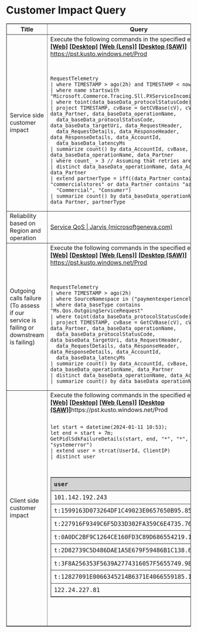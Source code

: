﻿# Customer Impact Query


<table border="1">
  <tr>
    <th>Title</th>
    <th>Query</th>
    <th>Notes</th>
  </tr>
  <tr>
    <td>Service side customer impact</td>
    <td>Execute the following commands in the specified environments:<br> <strong><a href="https://dataexplorer.azure.com/clusters/https%3a%2f%2fpst.kusto.windows.net/databases/Prod?query=H4sIAAAAAAAEAI1SwW4TQQy9I%2fEP1p52pSiVgEslQAopanMIRM024la5s04y7e548XgbUvHxeLMhCVsBvc08P9vPz76m7w1FzamkilS2r1%2f9hM2ahCCfTD%2fP89F0Bh8BV5y%2bWWcYihP4PQTepNkxI2BFEBVF48brGpKpd8KRlzocc1WROBrmgs6H1XBelsPZtznJo3c0CY4rQ7%2fWJKieQwLHqso%2baAoFKt7eYaSL9lELKzsu54raxDEXlJnMd%2bfnbZ4F78npUeoA3OMnS4UPcEk6XrTv1C0ywxeDrvLMVAeSQa8P%2f1b0xWbrB5%2bL6DPMixXpjfh94Lpz%2b4qwOPTaYxek6Mt4AGPNIVKP2YF%2fUkfOcRN0UvSbl6gU3HYaW09iU1Uo%2folgx04zuNs%2by%2b9ceokHe7uOW9rVuLUdvIWzMxhF62cLBV2jgthheYqAxtuwPFigTSx8VB9sT%2f9v15%2fxpD39sCkLqDsk39btlv1ymaanTNMXzLQQIXHdKXoso7JQTIAF%2fsLFp0YosTtJxoesZPcLNiBJkv3b25d4ODjV%2fgs5qqscjwMAAA%3d%3d">[Web]</a></strong> <strong><a href="https://pst.kusto.windows.net/Prod?query=H4sIAAAAAAAEAI1SwW4TQQy9I%2fEP1p52pSiVgEslQAopanMIRM024la5s04y7e548XgbUvHxeLMhCVsBvc08P9vPz76m7w1FzamkilS2r1%2f9hM2ahCCfTD%2fP89F0Bh8BV5y%2bWWcYihP4PQTepNkxI2BFEBVF48brGpKpd8KRlzocc1WROBrmgs6H1XBelsPZtznJo3c0CY4rQ7%2fWJKieQwLHqso%2baAoFKt7eYaSL9lELKzsu54raxDEXlJnMd%2bfnbZ4F78npUeoA3OMnS4UPcEk6XrTv1C0ywxeDrvLMVAeSQa8P%2f1b0xWbrB5%2bL6DPMixXpjfh94Lpz%2b4qwOPTaYxek6Mt4AGPNIVKP2YF%2fUkfOcRN0UvSbl6gU3HYaW09iU1Uo%2folgx04zuNs%2by%2b9ceokHe7uOW9rVuLUdvIWzMxhF62cLBV2jgthheYqAxtuwPFigTSx8VB9sT%2f9v15%2fxpD39sCkLqDsk39btlv1ymaanTNMXzLQQIXHdKXoso7JQTIAF%2fsLFp0YosTtJxoesZPcLNiBJkv3b25d4ODjV%2fgs5qqscjwMAAA%3d%3d&web=0">[Desktop]</a></strong> <strong><a href="https://lens.msftcloudes.com/v2/#/discover/query//results?datasource=(cluster:pst.kusto.windows.net,database:Prod,type:Kusto)&query=H4sIAAAAAAAEAI1SwW4TQQy9I%2fEP1p52pSiVgEslQAopanMIRM024la5s04y7e548XgbUvHxeLMhCVsBvc08P9vPz76m7w1FzamkilS2r1%2f9hM2ahCCfTD%2fP89F0Bh8BV5y%2bWWcYihP4PQTepNkxI2BFEBVF48brGpKpd8KRlzocc1WROBrmgs6H1XBelsPZtznJo3c0CY4rQ7%2fWJKieQwLHqso%2baAoFKt7eYaSL9lELKzsu54raxDEXlJnMd%2bfnbZ4F78npUeoA3OMnS4UPcEk6XrTv1C0ywxeDrvLMVAeSQa8P%2f1b0xWbrB5%2bL6DPMixXpjfh94Lpz%2b4qwOPTaYxek6Mt4AGPNIVKP2YF%2fUkfOcRN0UvSbl6gU3HYaW09iU1Uo%2folgx04zuNs%2by%2b9ceokHe7uOW9rVuLUdvIWzMxhF62cLBV2jgthheYqAxtuwPFigTSx8VB9sT%2f9v15%2fxpD39sCkLqDsk39btlv1ymaanTNMXzLQQIXHdKXoso7JQTIAF%2fsLFp0YosTtJxoesZPcLNiBJkv3b25d4ODjV%2fgs5qqscjwMAAA%3d%3d&runquery=1">[Web (Lens)]</a></strong> <strong><a href="https://pst.kusto.windows.net/Prod?query=H4sIAAAAAAAEAI1SwW4TQQy9I%2fEP1p52pSiVgEslQAopanMIRM024la5s04y7e548XgbUvHxeLMhCVsBvc08P9vPz76m7w1FzamkilS2r1%2f9hM2ahCCfTD%2fP89F0Bh8BV5y%2bWWcYihP4PQTepNkxI2BFEBVF48brGpKpd8KRlzocc1WROBrmgs6H1XBelsPZtznJo3c0CY4rQ7%2fWJKieQwLHqso%2baAoFKt7eYaSL9lELKzsu54raxDEXlJnMd%2bfnbZ4F78npUeoA3OMnS4UPcEk6XrTv1C0ywxeDrvLMVAeSQa8P%2f1b0xWbrB5%2bL6DPMixXpjfh94Lpz%2b4qwOPTaYxek6Mt4AGPNIVKP2YF%2fUkfOcRN0UvSbl6gU3HYaW09iU1Uo%2folgx04zuNs%2by%2b9ceokHe7uOW9rVuLUdvIWzMxhF62cLBV2jgthheYqAxtuwPFigTSx8VB9sT%2f9v15%2fxpD39sCkLqDsk39btlv1ymaanTNMXzLQQIXHdKXoso7JQTIAF%2fsLFp0YosTtJxoesZPcLNiBJkv3b25d4ODjV%2fgs5qqscjwMAAA%3d%3d&saw=1">[Desktop (SAW)]</a></strong>  
      <a href="https://pst.kusto.windows.net/Prod">https://pst.kusto.windows.net/Prod</a><br><br>
      <pre><code>
RequestTelemetry
| where TIMESTAMP > ago(2h) and TIMESTAMP < now()
| where name startswith "Microsoft.Commerce.Tracing.Sll.PXServiceIncomingOperation"
| where toint(data_baseData_protocolStatusCode) > 499
| project TIMESTAMP, cvBase = GetCVBase(cV), cV, data_Partner, data_baseData_operationName, 
  data_baseData_protocolStatusCode, data_baseData_targetUri, data_RequestHeader, 
  data_RequestDetails, data_ResponseHeader, data_ResponseDetails, data_AccountId, 
  data_baseData_latencyMs
| summarize count() by data_AccountId, cvBase, data_baseData_operationName, data_Partner
| where count_ > 3 // Assuming that retries are working
| distinct data_baseData_operationName, data_AccountId, data_Partner
| extend partnerType = iff((data_Partner contains "commercialstores" or data_Partner contains "azure"), 
  "Commercial", "Consumer")
| summarize count() by data_baseData_operationName, data_Partner, partnerType
</code></pre>
    </td>
    <td>
      <strong>Example API Names:</strong><br>
      - <code>PaymentMethodDescriptionsController-GET</code><br>
      - <code>PaymentSessionsController-POST-CreateAndAuthenticate</code>
    </td>
  </tr>

  <tr>
    <td>Reliability based on Region and operation</td>
    <td><a href="https://portal.microsoftgeneva.com/dashboard/paymentexperience-metrics-prod/Service%2520QoS?overrides=%5b%7b%22query%22:%22//*%5bid%3D%27OperationName%27%5d%22,%22key%22:%22value%22,%22replacement%22:%22%22%7d,%7b%22query%22:%22//*%5bid%3D%27CloudLocation%27%5d%22,%22key%22:%22value%22,%22replacement%22:%22%22%7d,%7b%22query%22:%22//*%5bid%3D%27CloudRole%27%5d%22,%22key%22:%22value%22,%22replacement%22:%22%22%7d,%7b%22query%22:%22//*%5bid%3D%27RoleInstance%27%5d%22,%22key%22:%22value%22,%22replacement%22:%22%22%7d,%7b%22query%22:%22//*%5bid%3D%27CloudRoleInstance%27%5d%22,%22key%22:%22value%22,%22replacement%22:%22%22%7d,%7b%22query%22:%22//*%5bid%3D%27CallerName%27%5d%22,%22key%22:%22value%22,%22replacement%22:%22%22%7d%5d%20"> Service QoS | Jarvis (microsoftgeneva.com)</a></td>
    <td></td>
  </tr>
  <tr>
    <td>Outgoing calls failure (To assess if our service is failing or downstream is failing)</td>
    <td>Execute the following commands in the specified environments:<br>
    <strong><a href="https://dataexplorer.azure.com/clusters/https%3a%2f%2fpst.kusto.windows.net/databases/Prod?query=H4sIAAAAAAAEAI1RsU7DQAzdkfiHU6ZEijoglg4glRZBh0BpQlfkXqz0UHIXzk4hiI%2fnTokaSBGwWX5%2bfs%2fPa3xpkDjDEitk256efIjXHVoU2TK5TrNZshKXAgoTnu2iAUxNYyXeQYVUg0ShtAiDGtoKNeNbjVahlliagmpr8uALMweGpy0QZm2NQhrNoDSJIKHJg6HJfcOFUbpI0e6VxHVnLxj47FAOhzULXzgRNtKUKQM3NDc5Rs71%2bXTqeQ58RsnDQbGQ%2bytHFRfiBnm%2b8XUoN5Hrb%2bJu8wosa7TxSMe4y4CV0f7yMXhsYjzBYAvkR6t6oL%2fuFiE%2faPW9BbpcSjo0qTaacDTZNb%2bPzqQ0jeZlPhYvgd1P2oR8JtRUFVj17j%2fgpsNIbNsjfpfSfzLo4%2fKbc0WstIv7b9ZB6ndHP%2b%2f4BBTwaWq5AgAA">[Web]</a></strong> <strong><a href="https://pst.kusto.windows.net/Prod?query=H4sIAAAAAAAEAI1RsU7DQAzdkfiHU6ZEijoglg4glRZBh0BpQlfkXqz0UHIXzk4hiI%2fnTokaSBGwWX5%2bfs%2fPa3xpkDjDEitk256efIjXHVoU2TK5TrNZshKXAgoTnu2iAUxNYyXeQYVUg0ShtAiDGtoKNeNbjVahlliagmpr8uALMweGpy0QZm2NQhrNoDSJIKHJg6HJfcOFUbpI0e6VxHVnLxj47FAOhzULXzgRNtKUKQM3NDc5Rs71%2bXTqeQ58RsnDQbGQ%2bytHFRfiBnm%2b8XUoN5Hrb%2bJu8wosa7TxSMe4y4CV0f7yMXhsYjzBYAvkR6t6oL%2fuFiE%2faPW9BbpcSjo0qTaacDTZNb%2bPzqQ0jeZlPhYvgd1P2oR8JtRUFVj17j%2fgpsNIbNsjfpfSfzLo4%2fKbc0WstIv7b9ZB6ndHP%2b%2f4BBTwaWq5AgAA&web=0">[Desktop]</a></strong> <strong><a href="https://lens.msftcloudes.com/v2/#/discover/query//results?datasource=(cluster:pst.kusto.windows.net,database:Prod,type:Kusto)&query=H4sIAAAAAAAEAI1RsU7DQAzdkfiHU6ZEijoglg4glRZBh0BpQlfkXqz0UHIXzk4hiI%2fnTokaSBGwWX5%2bfs%2fPa3xpkDjDEitk256efIjXHVoU2TK5TrNZshKXAgoTnu2iAUxNYyXeQYVUg0ShtAiDGtoKNeNbjVahlliagmpr8uALMweGpy0QZm2NQhrNoDSJIKHJg6HJfcOFUbpI0e6VxHVnLxj47FAOhzULXzgRNtKUKQM3NDc5Rs71%2bXTqeQ58RsnDQbGQ%2bytHFRfiBnm%2b8XUoN5Hrb%2bJu8wosa7TxSMe4y4CV0f7yMXhsYjzBYAvkR6t6oL%2fuFiE%2faPW9BbpcSjo0qTaacDTZNb%2bPzqQ0jeZlPhYvgd1P2oR8JtRUFVj17j%2fgpsNIbNsjfpfSfzLo4%2fKbc0WstIv7b9ZB6ndHP%2b%2f4BBTwaWq5AgAA&runquery=1">[Web (Lens)]</a></strong> <strong><a href="https://pst.kusto.windows.net/Prod?query=H4sIAAAAAAAEAI1RsU7DQAzdkfiHU6ZEijoglg4glRZBh0BpQlfkXqz0UHIXzk4hiI%2fnTokaSBGwWX5%2bfs%2fPa3xpkDjDEitk256efIjXHVoU2TK5TrNZshKXAgoTnu2iAUxNYyXeQYVUg0ShtAiDGtoKNeNbjVahlliagmpr8uALMweGpy0QZm2NQhrNoDSJIKHJg6HJfcOFUbpI0e6VxHVnLxj47FAOhzULXzgRNtKUKQM3NDc5Rs71%2bXTqeQ58RsnDQbGQ%2bytHFRfiBnm%2b8XUoN5Hrb%2bJu8wosa7TxSMe4y4CV0f7yMXhsYjzBYAvkR6t6oL%2fuFiE%2faPW9BbpcSjo0qTaacDTZNb%2bPzqQ0jeZlPhYvgd1P2oR8JtRUFVj17j%2fgpsNIbNsjfpfSfzLo4%2fKbc0WstIv7b9ZB6ndHP%2b%2f4BBTwaWq5AgAA&saw=1">[Desktop (SAW)]</a></strong> <a href="https://pst.kusto.windows.net/Prod">https://pst.kusto.windows.net/Prod</a><br><br>
      <pre><code>
RequestTelemetry
| where TIMESTAMP > ago(2h)
| where SourceNamespace in ("paymentexperiencelogsprod")
| where data_baseType contains "Ms.Qos.OutgoingServiceRequest"
| where toint(data_baseData_protocolStatusCode) > 499
| project TIMESTAMP, cvBase = GetCVBase(cV), cV, data_Partner, data_baseData_operationName, 
  data_baseData_protocolStatusCode, data_baseData_targetUri, data_RequestHeader, 
  data_RequestDetails, data_ResponseHeader, data_ResponseDetails, data_AccountId, 
  data_baseData_latencyMs
| summarize count() by data_AccountId, cvBase, data_baseData_operationName, data_Partner
| distinct data_baseData_operationName, data_AccountId
| summarize count() by data_baseData_operationName
</code></pre>
    </td>
    <td>To determine if the failure is within our service or downstream.</td>
  </tr>

  <tr>
    <td>Client side customer impact</td>
    <td>
      Execute the following commands in the specified environments:<br>
    <strong><a href="https://dataexplorer.azure.com/clusters/https%3a%2f%2fpst.kusto.windows.net/databases/Prod?query=H4sIAAAAAAAEAFXNwQrCMAwG4Huh7xB26nSDdjoExZOi7DYQH6CsORS7CWkGCj68XT15CUn4%2fiQgQ2RLDEdwlpH9iKrRzbbWpjYGjN63m%2fIgRUgQJ5fYj69hN6b1Fbn3Ltzc42J9mAnPyKmJKqtqiVRQrIq%2fEt%2bRcUSiJxWlFB%2fAFy%2b354iUH9BgWd3T1KX0KXicuOuzdD6ynwbOVgopvvoxdjrBAAAA">[Web]</a></strong> <strong><a href="https://pst.kusto.windows.net/Prod?query=H4sIAAAAAAAEAFXNwQrCMAwG4Huh7xB26nSDdjoExZOi7DYQH6CsORS7CWkGCj68XT15CUn4%2fiQgQ2RLDEdwlpH9iKrRzbbWpjYGjN63m%2fIgRUgQJ5fYj69hN6b1Fbn3Ltzc42J9mAnPyKmJKqtqiVRQrIq%2fEt%2bRcUSiJxWlFB%2fAFy%2b354iUH9BgWd3T1KX0KXicuOuzdD6ynwbOVgopvvoxdjrBAAAA&web=0">[Desktop]</a></strong> <strong><a href="https://lens.msftcloudes.com/v2/#/discover/query//results?datasource=(cluster:pst.kusto.windows.net,database:Prod,type:Kusto)&query=H4sIAAAAAAAEAFXNwQrCMAwG4Huh7xB26nSDdjoExZOi7DYQH6CsORS7CWkGCj68XT15CUn4%2fiQgQ2RLDEdwlpH9iKrRzbbWpjYGjN63m%2fIgRUgQJ5fYj69hN6b1Fbn3Ltzc42J9mAnPyKmJKqtqiVRQrIq%2fEt%2bRcUSiJxWlFB%2fAFy%2b354iUH9BgWd3T1KX0KXicuOuzdD6ynwbOVgopvvoxdjrBAAAA&runquery=1">[Web (Lens)]</a></strong> <strong><a href="https://pst.kusto.windows.net/Prod?query=H4sIAAAAAAAEAFXNwQrCMAwG4Huh7xB26nSDdjoExZOi7DYQH6CsORS7CWkGCj68XT15CUn4%2fiQgQ2RLDEdwlpH9iKrRzbbWpjYGjN63m%2fIgRUgQJ5fYj69hN6b1Fbn3Ltzc42J9mAnPyKmJKqtqiVRQrIq%2fEt%2bRcUSiJxWlFB%2fAFy%2b354iUH9BgWd3T1KX0KXicuOuzdD6ynwbOVgopvvoxdjrBAAAA&saw=1">[Desktop (SAW)]</a></strong>https://pst.kusto.windows.net/Prod
      <pre><code>
let start = datetime(2024-01-11 10:53);
let end = start + 7m;
GetPidlSdkFailureDetails(start, end, "*", "*", "*", "systemerror")
| extend user = strcat(UserId, ClientIP)
| distinct user<br><br>
<table border="1" style="border-collapse: collapse; width: 100%;">
  <thead>
    <tr style="background-color: lightgray;">
      <th style="padding: 8px; text-align: left;">user</th>
    </tr>
  </thead>
  <tbody>
    <tr><td style="padding: 8px;">101.142.192.243</td></tr>
    <tr><td style="padding: 8px;">t:1599163D073264DF1C49023E0657650B95.85.94.66</td></tr>
    <tr><td style="padding: 8px;">t:227916F9349C6F5D33D302FA359C6E4735.76.140.231</td></tr>
    <tr><td style="padding: 8px;">t:0A0DC2BF9C1264CE160FD3C89D686554219.126.113.62</td></tr>
    <tr><td style="padding: 8px;">t:2D82739C5D486DAE1A5E679F59486B1C138.64.71.29</td></tr>
    <tr><td style="padding: 8px;">t:3F8A256353F5639A2774316057F5655749.98.245.163</td></tr>
    <tr><td style="padding: 8px;">t:12827091E0066345214B6371E4066559185.183.146.44</td></tr>
    <tr><td style="padding: 8px;">122.24.227.81</td></tr>
  </tbody>
</table>

</code></pre>
    </td>
    <td>
      Sometimes <code>UserId</code> is logged as empty. Concatenate <code>UserId</code> and <code>ClientIP</code> to create unique identifiers.<br><br>
      </td>
  </tr>
</table>
